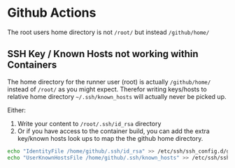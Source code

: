 # Github Actions

The root users home directory is not `/root/` but instead `/github/home/`

## SSH Key / Known Hosts not working within Containers

The home directory for the runner user (root) is actually `/github/home/` instead of `/root/` as you might expect. Therefor writing keys/hosts to relative home directory `~/.ssh/known_hosts` will actually never be picked up.

Either: 
1. Write your content to `/root/.ssh/id_rsa` directory
3. Or if you have access to the container build, you can add the extra key/known hosts look ups to map the the github home directory.
```sh
echo "IdentityFile /home/github/.ssh/id_rsa" >> /etc/ssh/ssh_config.d/github.conf
echo "UserKnownHostsFile /home/github/.ssh/known_hosts" >> /etc/ssh/ssh_config.d/github.conf
```
